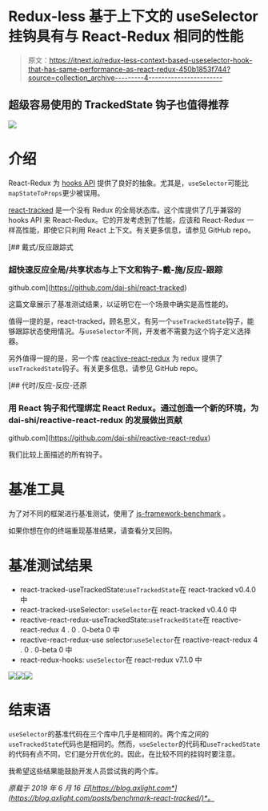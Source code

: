 # Redux-less 基于上下文的 useSelector 挂钩具有与 React-Redux 相同的性能

> 原文：<https://itnext.io/redux-less-context-based-useselector-hook-that-has-same-performance-as-react-redux-450b1853f744?source=collection_archive---------4----------------------->

## 超级容易使用的 TrackedState 钩子也值得推荐

![](img/4599121be4e2138417b114418e7ead51.png)

# 介绍

React-Redux 为 [hooks API](https://react-redux.js.org/api/hooks) 提供了良好的抽象。尤其是，`useSelector`可能比`mapStateToProps`更少被误用。

[react-tracked](https://github.com/dai-shi/react-tracked) 是一个没有 Redux 的全局状态库。这个库提供了几乎兼容的 hooks API 来 React-Redux。它的开发考虑到了性能，应该和 React-Redux 一样高性能，即使它只利用 React 上下文。有关更多信息，请参见 GitHub repo。

[](https://github.com/dai-shi/react-tracked) [## 戴式/反应跟踪式

### 超快速反应全局/共享状态与上下文和钩子-戴-施/反应-跟踪

github.com](https://github.com/dai-shi/react-tracked) 

这篇文章展示了基准测试结果，以证明它在一个场景中确实是高性能的。

值得一提的是，react-tracked，顾名思义，有另一个`useTrackedState`钩子，能够跟踪状态使用情况。与`useSelector`不同，开发者不需要为这个钩子定义选择器。

另外值得一提的是，另一个库 [reactive-react-redux](https://github.com/dai-shi/reactive-react-redux) 为 redux 提供了`useTrackedState`钩子。有关更多信息，请参见 GitHub repo。

[](https://github.com/dai-shi/reactive-react-redux) [## 代时/反应-反应-还原

### 用 React 钩子和代理绑定 React Redux。通过创造一个新的环境，为 dai-shi/reactive-react-redux 的发展做出贡献

github.com](https://github.com/dai-shi/reactive-react-redux) 

我们比较上面描述的所有钩子。

# 基准工具

为了对不同的框架进行基准测试，使用了 [js-framework-benchmark](https://github.com/krausest/js-framework-benchmark) 。

如果你想在你的终端重现基准结果，请查看分叉回购。

# 基准测试结果

*   react-tracked-useTrackedState:`useTrackedState`在 react-tracked v0.4.0 中
*   react-tracked-useSelector: `useSelector`在 react-tracked v0.4.0 中
*   reactive-react-redux-useTrackedState:`useTrackedState`在 reactive-react-redux 4 . 0 . 0-beta 0 中
*   reactive-react-redux-use selector:`useSelector`在 reactive-react-redux 4 . 0 . 0-beta 0 中
*   react-redux-hooks: `useSelector`在 react-redux v7.1.0 中

![](img/7f4163f9c5278179f65df9299039dd26.png)![](img/079884f8239e2d80f0ce1b34bab738dd.png)![](img/9df8d143de04887481eb1d7bb67a6cab.png)

# 结束语

`useSelector`的基准代码在三个库中几乎是相同的。两个库之间的`useTrackedState`代码也是相同的。然而，`useSelector`的代码和`useTrackedState`的代码有点不同，它们是分开优化的。因此，在比较不同的挂钩时要注意。

我希望这些结果能鼓励开发人员尝试我的两个库。

*原载于 2019 年 6 月 16 日*[*https://blog.axlight.com*](https://blog.axlight.com/posts/benchmark-react-tracked/)*。*